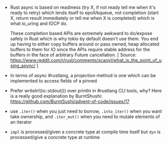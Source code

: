 - Rust async is based on readiness (try X, if not ready tell me when it's ready to retry) which lends itself to epoll/kqueue, not completion (start X, return result immediately or tell me when X is completed) which is what io_uring and IOCP do.

	These completion based APIs are extremely awkward to do/expose safely in Rust which is why tokio by default doesn't use them. You end up having to either copy buffers around or pass owned, heap allocated buffers to them for IO since the APIs require stable address for the buffers in the face of arbitrary Future cancellation. [ Source: https://www.reddit.com/r/rust/comments/xcaoyl/what_is_the_point_of_using_async/ ]
	
- In terms of async #rustlang, a projection method is one which can be implemented to access fields of a pinned 
- Prefer writeln!(io::stdout()) over println in #rustlang CLI tools, why? Here is a really good explanation by BurntShushi: https://github.com/BurntSushi/advent-of-code/issues/17
- use `.iter()` when you just need to borrow, `.into_iter()` when you want take ownership, and `.iter_mut()` when you need to mutate elements of an iterator
- `impl` is processed/given a concrete type at compile time itself but `dyn` is processed/give a concrete type at runtime
